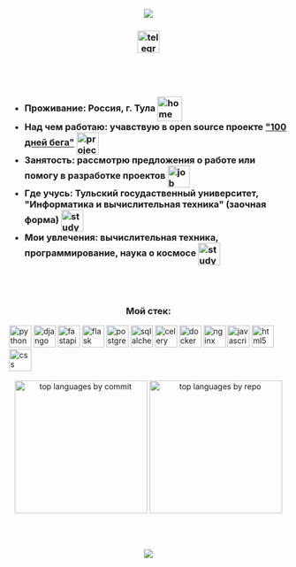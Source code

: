 <div align="center">
  <img src="https://capsule-render.vercel.app/api?type=slice&color=gradient&height=100&section=header&text=%D0%9F%D1%80%D0%B8%D0%B2%D0%B5%D1%82%D1%81%D0%B2%D1%83%D1%8E%20%D0%B2%20%D0%BC%D0%BE%D1%91%D0%BC%20%D0%BF%D1%80%D0%BE%D1%84%D0%B8%D0%BB%D0%B5%20GitHub%21&fontSize=40">
</div>

<h3 align="center">
  <a href="https://t.me/vladislavyar" target="_blank">
    <img src="https://img.shields.io/static/v1?message=Telegram&logo=telegram&label=&color=2CA5E0&logoColor=white&labelColor=&style=for-the-badge" height="40" alt="telegram logo" align="center">
  </a>
</h3>

<h1></h1>

<br>

<h3>
  <ul>
    <li>Проживание: Россия, г. Тула  <img src="https://meritt-gifs.s3.us-west-1.amazonaws.com/giphy/giphy-house.gif" height="45" alt="home" align="center"></li>
    <li>Над чем работаю: учавствую в open source проекте <a href="https://github.com/Diary-workout-tracker" target="_blank">"100 дней бега"</a> <img src="https://meritt-gifs.s3-us-west-1.amazonaws.com/reaction/cat-typing.gif" height="40" alt="project" align="center"></li>
    <li>Занятость: рассмотрю предложения о работе или помогу в разработке проектов <img src="https://meritt-gifs.s3-us-west-1.amazonaws.com/reaction/shy.gif" height="40" alt="job" align="center"></li>
    <li>Где учусь: Тульский госудаственный университет, "Информатика и вычислительная техника" (заочная форма) <img src="https://meritt-gifs.s3-us-west-1.amazonaws.com/nerd-life/matrix-large.gif" height="40" alt="study" align="center"></li>
    <li>Мои увлечения: вычислительная техника, программирование, наука о космосе <img src="https://meritt-gifs.s3.us-west-1.amazonaws.com/random/sparkly.gif" height="40" alt="study" align="center"></li>
  </ul>
</h3>

<br>

<h1></h1>

<h3 align="center">
  Мой стек:
</h3>
<div align="left">
  <img src="https://img.shields.io/badge/Python-3776AB?logo=python&logoColor=white&style=for-the-badge" height="40" alt="python logo">
  <img src="https://img.shields.io/badge/Django-092E20?logo=django&logoColor=white&style=for-the-badge" height="40" alt="django logo">
  <img src="https://img.shields.io/badge/FastAPI-009688.svg?style=for-the-badge&logo=FastAPI&logoColor=white" height="40" alt="fastapi logo">
  <img src="https://img.shields.io/badge/Flask-000000.svg?style=for-the-badge&logo=flask&logoColor=white" height="40" alt="flask logo">
  <img src="https://img.shields.io/badge/PostgreSQL-4169E1?logo=postgresql&logoColor=white&style=for-the-badge" height="40" alt="postgresql logo">
  <img src="https://img.shields.io/badge/SQLAlchemy-D71F00.svg?style=for-the-badge&logo=SQLAlchemy&logoColor=white" height="40" alt="sqlalchemy logo">
  <img src="https://img.shields.io/badge/Celery-37814A.svg?style=for-the-badge&logo=Celery&logoColor=white" height="40" alt="celery logo">
  <img src="https://img.shields.io/badge/Docker-2496ED?logo=docker&logoColor=white&style=for-the-badge" height="40" alt="docker logo">
  <img src="https://img.shields.io/badge/NGINX-009639?logo=nginx&logoColor=white&style=for-the-badge" height="40" alt="nginx logo">
  <img src="https://img.shields.io/badge/JavaScript-F7DF1E?logo=javascript&logoColor=white&style=for-the-badge" height="40" alt="javascript logo">
  <img src="https://img.shields.io/badge/HTML5-E34F26?logo=html5&logoColor=white&style=for-the-badge" height="40" alt="html5 logo">
  <img src="https://img.shields.io/badge/CSS-1572B6?logo=css3&logoColor=white&style=for-the-badge" height="40" alt="css logo">
</div>

<br>

<div align="center">
  <img src="https://github-profile-summary-cards.vercel.app/api/cards/most-commit-language?username=vladislavyar&theme=shades_of_purple" alt="top languages by commit" height="240">
  <img src="https://github-profile-summary-cards.vercel.app/api/cards/repos-per-language?username=vladislavyar&theme=shades_of_purple" alt="top languages by repo" height="240">
</div>

<br><br>



<div align="center">
  <img src="https://capsule-render.vercel.app/api?type=slice&color=gradient&height=100&section=footer&fontSize=40">
</div>
